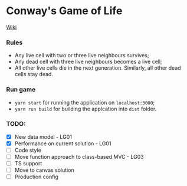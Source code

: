 # Conway's Game of Life
[Wiki](https://en.wikipedia.org/wiki/Conway%27s_Game_of_Life)

### Rules
 - Any live cell with two or three live neighbours survives;
 - Any dead cell with three live neighbours becomes a live cell;
 - All other live cells die in the next generation. Similarly, all other dead cells stay dead.
 
### Run game
 - `yarn start` for running the application on `localhost:3000`;
 - `yarn run build` for building the applcation into `dist` folder.

### TODO:
- [x] New data model - LG01
- [x] Performance on current solution - LG01
- [ ] Code style
- [ ] Move function approach to class-based MVC - LG03
- [ ] TS support
- [ ] Move to canvas solution
- [ ] Production config
